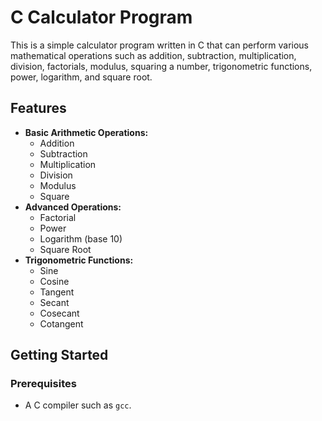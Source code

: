 # C Calculator Program

This is a simple calculator program written in C that can perform various mathematical operations such as addition, subtraction, multiplication, division, factorials, modulus, squaring a number, trigonometric functions, power, logarithm, and square root.

## Features

- **Basic Arithmetic Operations:**
  - Addition
  - Subtraction
  - Multiplication
  - Division
  - Modulus
  - Square
- **Advanced Operations:**
  - Factorial
  - Power
  - Logarithm (base 10)
  - Square Root
- **Trigonometric Functions:**
  - Sine
  - Cosine
  - Tangent
  - Secant
  - Cosecant
  - Cotangent

## Getting Started

### Prerequisites

- A C compiler such as `gcc`.
